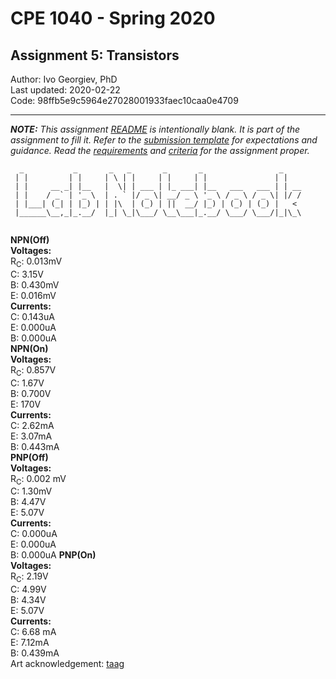 # CPE 1040 - Spring 2020

## Assignment 5: Transistors

Author: Ivo Georgiev, PhD  
Last updated: 2020-02-22  
Code: 98ffb5e9c5964e27028001933faec10caa0e4709  

---

_**NOTE:** This assignment [README](README.md) is _intentionally_ blank. It is part of the assignment to fill it. Refer to the [submission template](submission-template.md) for expectations and guidance. Read the [requirements](requirements.md) and [criteria](criteria.md) for the assignment proper._


```
  _           _       _   _       _       _                 _    
 | |         | |     | \ | |     | |     | |               | |   
 | |     __ _| |__   |  \| | ___ | |_ ___| |__   ___   ___ | | __
 | |    / _` | '_ \  | . ` |/ _ \| __/ _ \ '_ \ / _ \ / _ \| |/ /
 | |___| (_| | |_) | | |\  | (_) | ||  __/ |_) | (_) | (_) |   < 
 |______\__,_|_.__/  |_| \_|\___/ \__\___|_.__/ \___/ \___/|_|\_\
                                                                                                                      
```
**NPN(Off)  
  Voltages:**  
    R<sub>C</sub>: 0.013mV  
    C: 3.15V  
    B: 0.430mV  
    E: 0.016mV  
  **Currents:**  
    C: 0.143uA  
    E: 0.000uA  
    B: 0.000uA  
**NPN(On)  
  Voltages:**  
    R<sub>C</sub>: 0.857V  
    C: 1.67V  
    B: 0.700V  
    E: 170V  
  **Currents:**  
    C: 2.62mA  
    E: 3.07mA  
    B: 0.443mA  
**PNP(Off)  
  Voltages:**  
    R<sub>C</sub>: 0.002 mV  
    C: 1.30mV  
    B: 4.47V  
    E: 5.07V  
  **Currents:**  
    C: 0.000uA  
    E: 0.000uA  
    B: 0.000uA
**PNP(On)  
  Voltages:**  
    R<sub>C</sub>: 2.19V  
    C: 4.99V  
    B: 4.34V  
    E: 5.07V  
  **Currents:**  
    C: 6.68 mA  
    E: 7.12mA  
    B: 0.439mA  
Art acknowledgement: [taag](http://patorjk.com/software/taag/)
